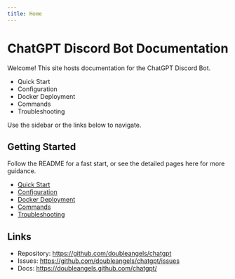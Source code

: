 ```yaml
---
title: Home
---
```


# ChatGPT Discord Bot Documentation

Welcome! This site hosts documentation for the ChatGPT Discord Bot.

- Quick Start
- Configuration
- Docker Deployment
- Commands
- Troubleshooting

Use the sidebar or the links below to navigate.

## Getting Started

Follow the README for a fast start, or see the detailed pages here for more guidance.

- [Quick Start](quick-start.md)
- [Configuration](configuration.md)
- [Docker Deployment](docker.md)
- [Commands](commands.md)
- [Troubleshooting](troubleshooting.md)

## Links

- Repository: https://github.com/doubleangels/chatgpt
- Issues: https://github.com/doubleangels/chatgpt/issues
- Docs: https://doubleangels.github.com/chatgpt/

